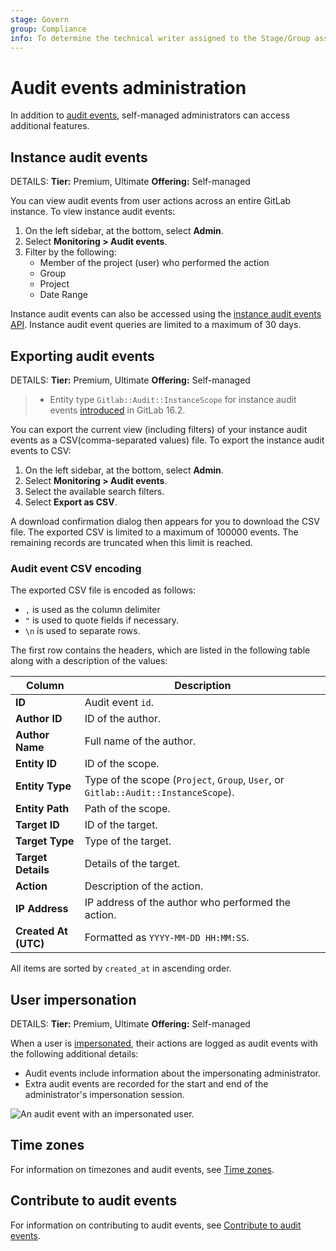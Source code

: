 ```yaml
---
stage: Govern
group: Compliance
info: To determine the technical writer assigned to the Stage/Group associated with this page, see https://handbook.gitlab.com/handbook/product/ux/technical-writing/#assignments
---
```


# Audit events administration

In addition to [audit events](../user/compliance/audit_events.md), self-managed administrators can access additional
features.

## Instance audit events

DETAILS:
**Tier:** Premium, Ultimate
**Offering:** Self-managed

You can view audit events from user actions across an entire GitLab instance.
To view instance audit events:

1. On the left sidebar, at the bottom, select **Admin**.
1. Select **Monitoring > Audit events**.
1. Filter by the following:
   - Member of the project (user) who performed the action
   - Group
   - Project
   - Date Range

Instance audit events can also be accessed using the [instance audit events API](../api/audit_events.md#instance-audit-events). Instance audit event queries are limited to a maximum of 30 days.

## Exporting audit events

DETAILS:
**Tier:** Premium, Ultimate
**Offering:** Self-managed

> - Entity type `Gitlab::Audit::InstanceScope` for instance audit events [introduced](https://gitlab.com/gitlab-org/gitlab/-/issues/418185) in GitLab 16.2.

You can export the current view (including filters) of your instance audit events as a
CSV(comma-separated values) file. To export the instance audit events to CSV:

1. On the left sidebar, at the bottom, select **Admin**.
1. Select **Monitoring > Audit events**.
1. Select the available search filters.
1. Select **Export as CSV**.

A download confirmation dialog then appears for you to download the CSV file. The exported CSV is limited
to a maximum of 100000 events. The remaining records are truncated when this limit is reached.

### Audit event CSV encoding

The exported CSV file is encoded as follows:

- `,` is used as the column delimiter
- `"` is used to quote fields if necessary.
- `\n` is used to separate rows.

The first row contains the headers, which are listed in the following table along
with a description of the values:

| Column                | Description                                                                        |
| --------------------- | ---------------------------------------------------------------------------------- |
| **ID**                | Audit event `id`.                                                                  |
| **Author ID**         | ID of the author.                                                                  |
| **Author Name**       | Full name of the author.                                                           |
| **Entity ID**         | ID of the scope.                                                                   |
| **Entity Type**       | Type of the scope (`Project`, `Group`, `User`, or `Gitlab::Audit::InstanceScope`). |
| **Entity Path**       | Path of the scope.                                                                 |
| **Target ID**         | ID of the target.                                                                  |
| **Target Type**       | Type of the target.                                                                |
| **Target Details**    | Details of the target.                                                             |
| **Action**            | Description of the action.                                                         |
| **IP Address**        | IP address of the author who performed the action.                                 |
| **Created At (UTC)**  | Formatted as `YYYY-MM-DD HH:MM:SS`.                                                |

All items are sorted by `created_at` in ascending order.

## User impersonation

DETAILS:
**Tier:** Premium, Ultimate
**Offering:** Self-managed

When a user is [impersonated](../administration/admin_area.md#user-impersonation), their actions are logged as audit events with the following additional details:

- Audit events include information about the impersonating administrator.
- Extra audit events are recorded for the start and end of the administrator's impersonation session.

![An audit event with an impersonated user.](img/impersonated_audit_events_v15_7.png)

## Time zones

For information on timezones and audit events, see [Time zones](../user/compliance/audit_events.md#time-zones).

## Contribute to audit events

For information on contributing to audit events, see
[Contribute to audit events](../user/compliance/audit_events.md#contribute-to-audit-events).
